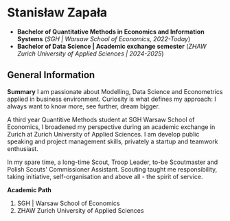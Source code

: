 # Stanisław Zapała

- **Bachelor of Quantitative Methods in Economics and Information Systems** (*SGH | Warsaw School of Economics, 2022-Today*)
- **Bachelor of Data Science | Academic exchange semester** (*ZHAW Zurich University of Applied Sciences | 2024-2025*)


## General Information
**Summary**
I am passionate about Modelling, Data Science and Econometrics applied in business environment.
Curiosity is what defines my approach: I always want to know more, see further, dream bigger.

A third year Quantitive Methods student at SGH Warsaw School of Economics, I broadened my perspective during an academic exchange in Zurich at Zurich University of Applied Sciences. 
I am develop public speaking and project management skills, privately a startup and teamwork enthusiast.

In my spare time, a long-time Scout, Troop Leader, to-be Scoutmaster and Polish Scouts' Commissioner Assistant. Scouting taught me responsibility, taking initiative, self-organisation and above all - the spirit of service.

**Academic Path**
1. SGH | Warsaw School of Economics
2. ZHAW Zurich University of Applied Sciences
<!--
**stanislawzapala/stanislawzapala** is a ✨ _special_ ✨ repository because its `README.md` (this file) appears on your GitHub profile.

Here are some ideas to get you started:

- 🔭 I’m currently working on ...
- 🌱 I’m currently learning ...
- 👯 I’m looking to collaborate on ...
- 🤔 I’m looking for help with ...
- 💬 Ask me about ...
- 📫 How to reach me: ...
- 😄 Pronouns: ...
- ⚡ Fun fact: ...
-->
